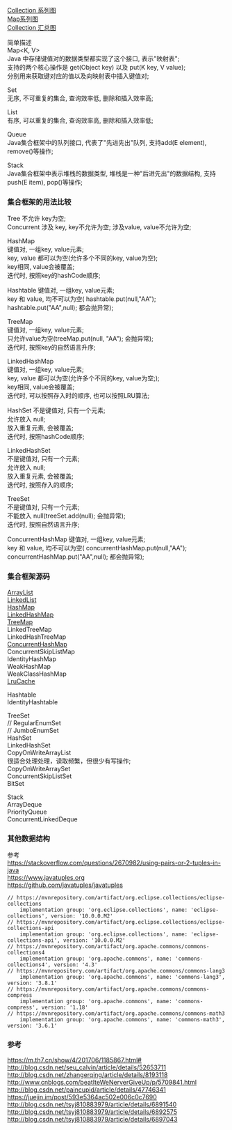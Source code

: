 [Collection 系列图](basic/collection/ImageFiles/Collection_001.png)  
[Map系列图](basic/collection/ImageFiles/Collection_002.png)  
[Collection 汇总图](basic/collection/ImageFiles/Collection_003.jpg)  

简单描述  
Map<K, V>  
Java 中存储键值对的数据类型都实现了这个接口, 表示"映射表";  
支持的两个核心操作是 get(Object key) 以及 put(K key, V value);  
分别用来获取键对应的值以及向映射表中插入键值对;  

Set<E>  
无序, 不可重复的集合, 查询效率低, 删除和插入效率高;  

List<E>  
有序, 可以重复的集合, 查询效率高, 删除和插入效率低;  

Queue<E>  
Java集合框架中的队列接口, 代表了"先进先出"队列, 支持add(E element), remove()等操作;

Stack<E>  
Java集合框架中表示堆栈的数据类型, 堆栈是一种"后进先出"的数据结构, 支持 push(E item), pop()等操作;  
### 集合框架的用法比较  
Tree 不允许 key为空;  
Concurrent 涉及 key, key不允许为空; 涉及value, value不允许为空;  

HashMap  
键值对, 一组key, value元素;  
key, value 都可以为空(允许多个不同的key, value为空);  
key相同, value会被覆盖;  
迭代时, 按照key的hashCode顺序;  

Hashtable
键值对, 一组key, value元素;  
key 和 value, 均不可以为空( hashtable.put(null,"AA");     hashtable.put("AA",null);  都会抛异常);    

TreeMap  
键值对, 一组key, value元素;  
只允许value为空(treeMap.put(null, "AA"); 会抛异常);  
迭代时, 按照key的自然语言升序;  

LinkedHashMap  
键值对, 一组key, value元素;  
key, value 都可以为空(允许多个不同的key, value为空;);  
key相同, value会被覆盖;  
迭代时, 可以按照存入时的顺序, 也可以按照LRU算法;  

HashSet
不是键值对, 只有一个元素;  
允许放入 null;  
放入重复元素, 会被覆盖;  
迭代时, 按照hashCode顺序;  

LinkedHashSet  
不是键值对, 只有一个元素;  
允许放入 null;  
放入重复元素, 会被覆盖;  
迭代时, 按照存入的顺序;  

TreeSet  
不是键值对, 只有一个元素;  
不能放入 null(treeSet.add(null); 会抛异常);  
迭代时, 按照自然语言升序;  

ConcurrentHashMap
键值对, 一组key, value元素;  
key 和 value, 均不可以为空( concurrentHashMap.put(null,"AA");     concurrentHashMap.put("AA",null);  都会抛异常);  


### 集合框架源码  
[ArrayList](basic/collection/ArrayList.md)  
[LinkedList](basic/collection/LinkedList.md)  
[HashMap](basic/collection/HashMap.md)  
[LinkedHashMap](basic/collection/LinkedHashMap.md)    
[TreeMap](basic/collection/TreeMap.md)    
LinkedTreeMap  
LinkedHashTreeMap  
[ConcurrentHashMap](basic/collection/ConcurrentHashMap.md)  
ConcurrentSkipListMap  
IdentityHashMap  
WeakHashMap  
WeakClassHashMap  
[LruCache](basic/collection/lrucache.md)  

Hashtable  
IdentityHashtable  

TreeSet  
//  RegularEnumSet  
//  JumboEnumSet  
HashSet  
LinkedHashSet  
CopyOnWriteArrayList  
很适合处理处理，读取频繁，但很少有写操作;  
CopyOnWriteArraySet  
ConcurrentSkipListSet  
BitSet  

Stack  
ArrayDeque  
PriorityQueue  
ConcurrentLinkedDeque  

### 其他数据结构  
参考  
https://stackoverflow.com/questions/2670982/using-pairs-or-2-tuples-in-java   
https://www.javatuples.org  
https://github.com/javatuples/javatuples  
```
// https://mvnrepository.com/artifact/org.eclipse.collections/eclipse-collections
    implementation group: 'org.eclipse.collections', name: 'eclipse-collections', version: '10.0.0.M2'
// https://mvnrepository.com/artifact/org.eclipse.collections/eclipse-collections-api
    implementation group: 'org.eclipse.collections', name: 'eclipse-collections-api', version: '10.0.0.M2'
// https://mvnrepository.com/artifact/org.apache.commons/commons-collections4
    implementation group: 'org.apache.commons', name: 'commons-collections4', version: '4.3'
// https://mvnrepository.com/artifact/org.apache.commons/commons-lang3
    implementation group: 'org.apache.commons', name: 'commons-lang3', version: '3.8.1'
// https://mvnrepository.com/artifact/org.apache.commons/commons-compress
    implementation group: 'org.apache.commons', name: 'commons-compress', version: '1.18'
// https://mvnrepository.com/artifact/org.apache.commons/commons-math3
    implementation group: 'org.apache.commons', name: 'commons-math3', version: '3.6.1'
```
### 参考  
https://m.th7.cn/show/4/201706/1185867.html#  
http://blog.csdn.net/seu_calvin/article/details/52653711  
http://blog.csdn.net/zhangerqing/article/details/8193118  
http://www.cnblogs.com/beatIteWeNerverGiveUp/p/5709841.html  
http://blog.csdn.net/paincupid/article/details/47746341  
https://juejin.im/post/593e5364ac502e006c0c7690  
http://blog.csdn.net/tsyj810883979/article/details/6891540  
http://blog.csdn.net/tsyj810883979/article/details/6892575  
http://blog.csdn.net/tsyj810883979/article/details/6897043  

